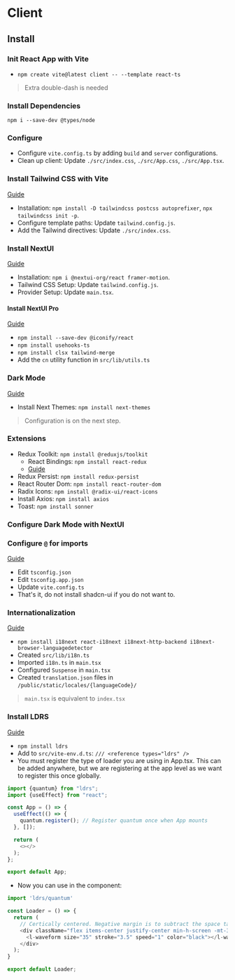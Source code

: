 # Client

## Install

### Init React App with Vite

* `npm create vite@latest client -- --template react-ts`

> Extra double-dash is needed

### Install Dependencies

```shell
npm i --save-dev @types/node
```

### Configure

* Configure `vite.config.ts` by adding `build` and `server` configurations.
* Clean up client: Update `./src/index.css`, `./src/App.css`, `./src/App.tsx`.

### Install Tailwind CSS with Vite

[Guide](https://tailwindcss.com/docs/guides/vite#react)

* Installation: `npm install -D tailwindcss postcss autoprefixer`, `npx tailwindcss init -p`.
* Configure template paths: Update `tailwind.config.js`.
* Add the Tailwind directives: Update `./src/index.css`.

### Install NextUI

[Guide](https://nextui.org/docs/frameworks/vite)

* Installation: `npm i @nextui-org/react framer-motion`.
* Tailwind CSS Setup: Update `tailwind.config.js`.
* Provider Setup: Update `main.tsx`.

#### Install NextUI Pro

[Guide](https://nextui.pro/documentation)

* `npm install --save-dev @iconify/react`
* `npm install usehooks-ts`
* `npm install clsx tailwind-merge`
* Add the `cn` utility function in `src/lib/utils.ts`

### Dark Mode

[Guide](https://nextui.org/docs/customization/dark-mode)

* Install Next Themes: `npm install next-themes`

> Configuration is on the next step.

### Extensions

* Redux Toolkit: `npm install @reduxjs/toolkit`
  * React Bindings: `npm install react-redux`
  * [Guide](https://redux-toolkit.js.org/introduction/getting-started#an-existing-app)
* Redux Persist: `npm install redux-persist`
* React Router Dom: `npm install react-router-dom`
* Radix Icons: `npm install @radix-ui/react-icons`
* Install Axios: `npm install axios`
* Toast: `npm install sonner`

### Configure Dark Mode with NextUI

### Configure `@` for imports

[Guide](https://ui.shadcn.com/docs/installation/vite)

* Edit `tsconfig.json`
* Edit `tsconfig.app.json`
* Update `vite.config.ts`
* That's it, do not install shadcn-ui if you do not want to.

### Internationalization

[Guide](https://react.i18next.com/guides/quick-start)

* `npm install i18next react-i18next i18next-http-backend i18next-browser-languagedetector`
* Created `src/lib/i18n.ts`
* Imported `i18n.ts` in `main.tsx`
* Configured `Suspense` in `main.tsx`
* Created `translation.json` files in `/public/static/locales/{languageCode}/`

> `main.tsx` is equivalent to `index.tsx`

### Install LDRS

[Guide](https://uiball.com/ldrs/)

* `npm install ldrs`
* Add to `src/vite-env.d.ts`: `/// <reference types="ldrs" />`
* You must register the type of loader you are using in App.tsx. This can be added anywhere, but we are registering at
the app level as we want to register this once globally.

```javascript
import {quantum} from "ldrs";
import {useEffect} from "react";

const App = () => {
  useEffect(() => {
    quantum.register(); // Register quantum once when App mounts
  }, []);

  return (
    <></>
  );
};

export default App;
```

* Now you can use in the component:

```javascript
import 'ldrs/quantum'

const Loader = () => {
  return (
    // Certically centered. Negative margin is to subtract the space taken by the header and footer. 
    <div className="flex items-center justify-center min-h-screen -mt-36">
      <l-waveform size="35" stroke="3.5" speed="1" color="black"></l-waveform>
    </div>
  );
}

export default Loader;
```
